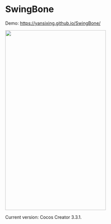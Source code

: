 # SwingBone

Demo: <a href="https://yansixing.github.io/SwingBone/">https://yansixing.github.io/SwingBone/</a>

<img src="/https://github.com/yansixing/SwingBone/blob/main/bbl.gif" width="320px" height="573px"></img>

Current version: Cocos Creator 3.3.1.
